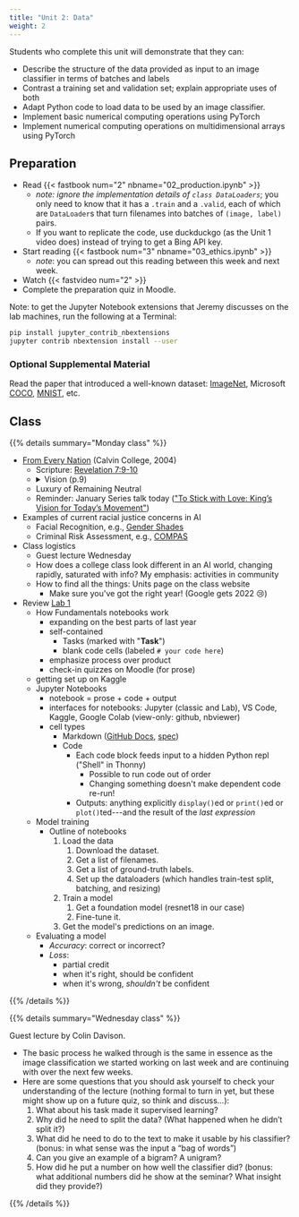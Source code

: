 ```yaml
---
title: "Unit 2: Data"
weight: 2
---
```


Students who complete this unit will demonstrate that they can:

- Describe the structure of the data provided as input to an image classifier in terms of batches and labels
- Contrast a training set and validation set; explain appropriate uses of both
- Adapt Python code to load data to be used by an image classifier.
- Implement basic numerical computing operations using PyTorch
- Implement numerical computing operations on multidimensional arrays using PyTorch

## Preparation

- Read {{< fastbook num="2" nbname="02_production.ipynb" >}}
    - *note: ignore the implementation details of `class DataLoaders`*; you only need to know that it has a  `.train` and a `.valid`, each of which are `DataLoader`s that turn filenames into batches of `(image, label)` pairs.
    - If you want to replicate the code, use duckduckgo (as the Unit 1 video does) instead of trying to get a Bing API key.
- Start reading {{< fastbook num="3" nbname="03_ethics.ipynb" >}}
    - *note*: you can spread out this reading between this week and next week.
- Watch {{< fastvideo num="2" >}}
- Complete the preparation quiz in Moodle.

Note: to get the Jupyter Notebook extensions that Jeremy discusses on the lab machines, run the following at a Terminal:

```sh
pip install jupyter_contrib_nbextensions
jupyter contrib nbextension install --user
```

<!-- Note for next year: 

- We need a diagram of an image tensor!
- Chapter 13, "A color picture is a rank-3 tensor" -- shows the decomposition of an image into its 3 color channels.

-->

### Optional Supplemental Material

Read the paper that introduced a well-known dataset: [ImageNet](https://ieeexplore.ieee.org/document/5206848), Microsoft [COCO](https://arxiv.org/abs/1405.0312v3), [MNIST](https://ieeexplore.ieee.org/document/726791), etc.

## Class

{{% details summary="Monday class" %}}

- [From Every Nation](https://calvin.edu/directory/publications/from-every-nation-fen) (Calvin College, 2004)
  - Scripture: [Revelation 7:9-10](https://www.biblegateway.com/passage/?search=Revelation+7%3A9-10&version=NIV&interface=print)
  - <details><summary>Vision (p.9)</summary>
    We envision a kingdom community in which cultural diversity is seen as normal; a Christian "family" that transcends ethnic, cultural, racial, and class boundaries: a communion of saints in which "each member should consider it his duty to use his gifts readily and cheerfully for the service and enrichment of the other members" (Lord's Day 21 of the Heidelberg Catechism); a community in which Reformed Christians from all of these groups see Calvin as their college. It is the biblical vision of Pentecost rather than the vision of Babel.</details>
  - Luxury of Remaining Neutral
  - Reminder: January Series talk today (["To Stick with Love: King’s Vision for Today’s Movement"](https://calvin.edu/calendar/event.html?id=bda267a6-fe09-4417-883d-5a9ad6426c8a))
- Examples of current racial justice concerns in AI
  - Facial Recognition, e.g., [Gender Shades](http://gendershades.org/overview.html)
  - Criminal Risk Assessment, e.g., [COMPAS](https://www.propublica.org/article/machine-bias-risk-assessments-in-criminal-sentencing)
- Class logistics
  - Guest lecture Wednesday
  - How does a college class look different in an AI world, changing rapidly, saturated with info? My emphasis: activities in community
  - How to find all the things: Units page on the class website
    - Make sure you've got the right year! (Google gets 2022 😢)
- Review [Lab 1](/units/01introduction/lab/)
  - How Fundamentals notebooks work
    - expanding on the best parts of last year
    - self-contained
      - Tasks (marked with "**Task**")
      - blank code cells (labeled `# your code here`)
    - emphasize process over product
    - check-in quizzes on Moodle (for prose)
  - getting set up on Kaggle
  - Jupyter Notebooks
    - notebook = prose + code + output
    - interfaces for notebooks: Jupyter (classic and Lab), VS Code, Kaggle, Google Colab (view-only: github, nbviewer)
    - cell types
      - Markdown ([GitHub Docs](https://docs.github.com/en/get-started/writing-on-github/getting-started-with-writing-and-formatting-on-github), [spec](https://github.github.com/gfm/))
      - Code
        - Each code block feeds input to a hidden Python repl ("Shell" in Thonny)
          - Possible to run code out of order
          - Changing something doesn't make dependent code re-run!
        - Outputs: anything explicitly `display()`ed or `print()`ed or `plot()`ted---and the result of the *last expression*
  - Model training
    - Outline of notebooks
      1. Load the data
          1. Download the dataset.
          2. Get a list of filenames.
          3. Get a list of ground-truth labels.
          4. Set up the dataloaders (which handles train-test split, batching, and resizing)
      2. Train a model
          1. Get a foundation model (resnet18 in our case)
          2. Fine-tune it.
      3. Get the model's predictions on an image.
  - Evaluating a model
    - *Accuracy*: correct or incorrect?
    - *Loss*:
      - partial credit
      - when it's right, should be confident
      - when it's wrong, *shouldn't* be confident

{{% /details %}}

{{% details summary="Wednesday class" %}}

Guest lecture by Colin Davison. 

- The basic process he walked through is the same in essence as the image classification we started working on last week and are continuing with over the next few weeks.
- Here are some questions that you should ask yourself to check your understanding of the lecture (nothing formal to turn in yet, but these might show up on a future quiz, so think and discuss...):
  1. What about his task made it supervised learning?
  1. Why did he need to split the data? (What happened when he didn’t split it?)
  1. What did he need to do to the text to make it usable by his classifier? (bonus: in what sense was the input a “bag of words”)
  1. Can you give an example of a bigram? A unigram?
  1. How did he put a number on how well the classifier did? (bonus: what additional numbers did he show at the seminar? What insight did they provide?)
 
{{% /details %}}

<!-- 
Discussion Forum:

- who has data on you? how much? what do you feel about that?

Midterm project milestone: summarize existing results, generate questions -->
